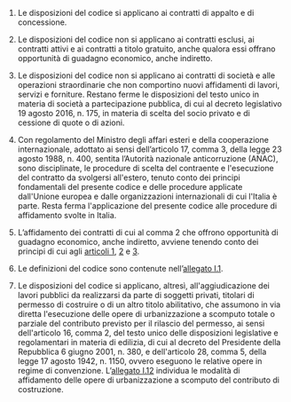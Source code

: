 1. Le disposizioni del codice si applicano ai contratti di appalto e di concessione.

2. Le disposizioni del codice non si applicano ai contratti esclusi, ai contratti attivi e ai contratti a titolo gratuito, anche qualora essi offrano opportunità di guadagno economico, anche indiretto.

3. Le disposizioni del codice non si applicano ai contratti di società e alle operazioni straordinarie che non comportino nuovi affidamenti di lavori, servizi e forniture. Restano ferme le disposizioni del testo unico in materia di società a partecipazione pubblica, di cui al decreto legislativo 19 agosto 2016, n. 175, in materia di scelta del socio privato e di cessione di quote o di azioni.

4. Con regolamento del Ministro degli affari esteri e della cooperazione internazionale, adottato ai sensi dell’articolo 17, comma 3, della legge 23 agosto 1988, n. 400, sentita l’Autorità nazionale anticorruzione (ANAC), sono disciplinate, le procedure di scelta del contraente e l'esecuzione del contratto da svolgersi all'estero, tenuto conto dei principi fondamentali del presente codice e delle procedure applicate dall'Unione europea e dalle organizzazioni internazionali di cui l'Italia è parte. Resta ferma l'applicazione del presente codice alle procedure di affidamento svolte in Italia.

5. L’affidamento dei contratti di cui al comma 2 che offrono opportunità di guadagno economico, anche indiretto, avviene tenendo conto dei principi di cui agli [articoli 1](/index.html?article=articolo-1&version=1), [2](/index.html?article=articolo-2&version=1) e [3](/index.html?article=articolo-3&version=1).

6. Le definizioni del codice sono contenute nell’[allegato I.1](/index.html?section=attachment-1-1&version=2).

7. Le disposizioni del codice si applicano, altresì, all'aggiudicazione dei lavori pubblici da realizzarsi da parte di soggetti privati, titolari di permesso di costruire o di un altro titolo abilitativo, che assumono in via diretta l'esecuzione delle opere di urbanizzazione a scomputo totale o parziale del contributo previsto per il rilascio del permesso, ai sensi dell'articolo 16, comma 2, del testo unico delle disposizioni legislative e regolamentari in materia di edilizia, di cui al decreto del Presidente della Repubblica 6 giugno 2001, n. 380, e dell'articolo 28, comma 5, della legge 17 agosto 1942, n. 1150, ovvero eseguono le relative opere in regime di convenzione. L’[allegato I.12](/index.html?section=attachment-1-12&version=2) individua le modalità di affidamento delle opere di urbanizzazione a scomputo del contributo di costruzione.